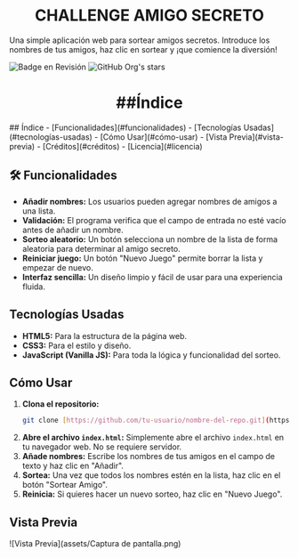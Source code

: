 <h1 align=" center"> CHALLENGE AMIGO SECRETO </h1> 

Una simple aplicación web para sortear amigos secretos. Introduce los nombres de tus amigos, haz clic en sortear y ¡que comience la diversión!

![Badge en Revisión](https://img.shields.io/badge/STATUS-EN%20DESAROLLO-green)
![GitHub Org's stars](https://img.shields.io/github/stars/camilafernanda?style=social)

<h1 align=" center"> ##Índice </h1> 
## Índice
- [Funcionalidades](#funcionalidades)
- [Tecnologías Usadas](#tecnologías-usadas)
- [Cómo Usar](#cómo-usar)
- [Vista Previa](#vista-previa)
- [Créditos](#créditos)
- [Licencia](#licencia)

## 🛠️ Funcionalidades
- **Añadir nombres:** Los usuarios pueden agregar nombres de amigos a una lista.
- **Validación:** El programa verifica que el campo de entrada no esté vacío antes de añadir un nombre.
- **Sorteo aleatorio:** Un botón selecciona un nombre de la lista de forma aleatoria para determinar al amigo secreto.
- **Reiniciar juego:** Un botón "Nuevo Juego" permite borrar la lista y empezar de nuevo.
- **Interfaz sencilla:** Un diseño limpio y fácil de usar para una experiencia fluida.

## Tecnologías Usadas
- **HTML5:** Para la estructura de la página web.
- **CSS3:** Para el estilo y diseño.
- **JavaScript (Vanilla JS):** Para toda la lógica y funcionalidad del sorteo.

## Cómo Usar

1.  **Clona el repositorio:**
    ```bash
    git clone [https://github.com/tu-usuario/nombre-del-repo.git](https://github.com/tu-usuario/nombre-del-repo.git)
    ```
2.  **Abre el archivo `index.html`:**
    Simplemente abre el archivo `index.html` en tu navegador web. No se requiere servidor.
3.  **Añade nombres:**
    Escribe los nombres de tus amigos en el campo de texto y haz clic en "Añadir".
4.  **Sortea:**
    Una vez que todos los nombres estén en la lista, haz clic en el botón "Sortear Amigo".
5.  **Reinicia:**
    Si quieres hacer un nuevo sorteo, haz clic en "Nuevo Juego".

## Vista Previa

![Vista Previa](assets/Captura de pantalla.png)

